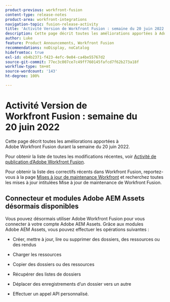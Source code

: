 ```yaml
---
product-previous: workfront-fusion
content-type: release-notes
product-area: workfront-integrations
navigation-topic: fusion-release-activity
title: 'Activité Version de Workfront Fusion : semaine du 20 juin 2022'
description: Cette page décrit toutes les améliorations apportées à Adobe Workfront Fusion durant la semaine du 20 juin 2022.
author: Luke
feature: Product Announcements, Workfront Fusion
recommendations: noDisplay, noCatalog
hidefromtoc: true
exl-id: eb4b2371-f423-4efc-9e04-ca4be55767d2
source-git-commit: 77ec3c007ce7c49ff760145fafcd7f62b273a18f
workflow-type: tm+mt
source-wordcount: '143'
ht-degree: 100%

---
```


# Activité Version de Workfront Fusion : semaine du 20 juin 2022

Cette page décrit toutes les améliorations apportées à Adobe Workfront Fusion durant la semaine du 20 juin 2022.

Pour obtenir la liste de toutes les modifications récentes, voir [Activité de publication d’Adobe Workfront Fusion](/help/workfront-fusion/fusion-product-releases/fusion-release-activity.md).

Pour obtenir la liste des correctifs récents dans Workfront Fusion, reportez-vous à la page [Mises à jour de maintenance Workfront](https://experienceleague.adobe.com/docs/workfront-known-issues/releases/current-updates.html) et recherchez toutes les mises à jour intitulées Mise à jour de maintenance de Workfront Fusion.

## Connecteur et modules Adobe AEM Assets désormais disponibles

Vous pouvez désormais utiliser Adobe Workfront Fusion pour vous connecter à votre compte Adobe AEM Assets. Grâce aux modules Adobe AEM Assets, vous pouvez effectuer les opérations suivantes :

* Créer, mettre à jour, lire ou supprimer des dossiers, des ressources ou des rendus

* Charger les ressources

* Copier des dossiers ou des ressources

* Récupérer des listes de dossiers

* Déplacer des enregistrements d’un dossier vers un autre

* Effectuer un appel API personnalisé.
